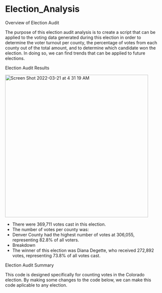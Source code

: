 # Election_Analysis

Overview of Election Audit

The purpose of this election audit analysis is to create a script that can be applied to the voting data generated during this election in order to determine the voter turnout per county, the percentage of votes from each county out of the total amount, and to determine which candidate won the election. In doing so, we can find trends that can be applied to future elections. 

Election Audit Results

<img width="464" alt="Screen Shot 2022-03-21 at 4 31 19 AM" src="https://user-images.githubusercontent.com/99847786/159226941-7355b650-1552-4e67-bc56-5840a0762603.png">

- There were 369,711 votes cast in this election.
- The number of votes per county was:
- Denver County had the highest number of votes at 306,055, representing 82.8% of all voters.
- Breakdown
- The winner of this election was Diana Degette, who received 272,892 votes, representing 73.8% of all votes cast. 


Election Audit Summary

This code is designed specifically for counting votes in the Colorado election. By making some changes to the code below, we can make this code aplicable to any election. 



